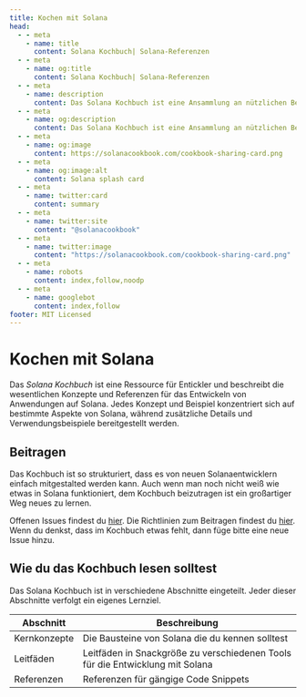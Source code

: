 ```yaml
---
title: Kochen mit Solana
head:
  - - meta
    - name: title
      content: Solana Kochbuch| Solana-Referenzen
  - - meta
    - name: og:title
      content: Solana Kochbuch| Solana-Referenzen
  - - meta
    - name: description
      content: Das Solana Kochbuch ist eine Ansammlung an nützlichen Beispielen und Referenzen für die Softwareentwicklung mit Solana
  - - meta
    - name: og:description
      content: Das Solana Kochbuch ist eine Ansammlung an nützlichen Beispielen und Referenzen für die Softwareentwicklung mit Solana
  - - meta
    - name: og:image
      content: https://solanacookbook.com/cookbook-sharing-card.png
  - - meta
    - name: og:image:alt
      content: Solana splash card
  - - meta
    - name: twitter:card
      content: summary
  - - meta
    - name: twitter:site
      content: "@solanacookbook"
  - - meta
    - name: twitter:image
      content: "https://solanacookbook.com/cookbook-sharing-card.png"
  - - meta
    - name: robots
      content: index,follow,noodp
  - - meta
    - name: googlebot
      content: index,follow
footer: MIT Licensed
---
```


# Kochen mit Solana

Das *Solana Kochbuch* ist eine Ressource für 
Entickler und beschreibt die wesentlichen Konzepte 
und Referenzen für das Entwickeln von Anwendungen 
auf Solana. Jedes Konzept und Beispiel konzentriert sich 
auf bestimmte Aspekte von Solana, während zusätzliche 
Details und Verwendungsbeispiele bereitgestellt werden.

## Beitragen

Das Kochbuch ist so strukturiert, dass es von 
neuen Solanaentwicklern einfach mitgestalted 
werden kann. Auch wenn man noch nicht weiß wie 
etwas in Solana funktioniert, dem Kochbuch beizutragen 
ist ein großartiger Weg neues zu lernen.

Offenen Issues findest du [hier](https://github.com/solana-developers/solana-cookbook/issues). Die Richtlinien zum Beitragen findest du [hier](https://github.com/solana-developers/solana-cookbook#contributing). Wenn du denkst, dass im Kochbuch etwas fehlt, dann füge bitte eine neue Issue hinzu.

## Wie du das Kochbuch lesen solltest

Das Solana Kochbuch ist in verschiedene Abschnitte eingeteilt. Jeder dieser Abschnitte verfolgt ein eigenes Lernziel.

| Abschnitt     | Beschreibung |
|---------------|-----------------------------------------------------------------------------|
| Kernkonzepte  | Die Bausteine von Solana die du kennen solltest                             |
| Leitfäden   | Leitfäden in Snackgröße zu verschiedenen Tools für die Entwicklung mit Solana |
| Referenzen    | Referenzen für gängige Code Snippets                                        |